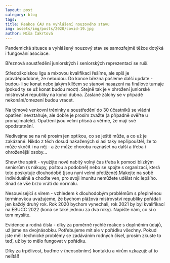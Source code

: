 ```yaml
---
layout: post
category: blog
tags:
title: Reakce ČAU na vyhlášení nouzového stavu
img: assets/img/posts/2020/covid-19.jpg
author: Míša Čakrtová
---
```


Pandemická situace a vyhlášený nouzový stav se samozřejmě těžce dotýká i fungování asociace.

Březnová soustředění juniorských i seniorských reprezentací se ruší.

Středoškolskou ligu a mixovou kvalifikaci řešíme, ale spíš je pravděpodobné, že nebudou. Do konce března pošleme další update - budou-li se konat nebo jakým klíčem se stanoví nasazení na finálové turnaje (pokud ty se už konat budou moct). Stejně tak je v ohrožení juniorské mistrovství republiky na konci dubna. Zaslané zálohy se v případě nekonání/omezení budou vracet.

Na týmové venkovní tréninky a soustředění do 30 účastníků se vládní opatření nevztahuje, ale dobře je prosím zvažte (a případně ověřte u pronajímatele). Opatření jsou velmi přísná a věřme, že mají své opodstatnění.

Nedívejme se na ně prosím jen optikou, co se ještě může, a co už je zakázané. Nikdo z těch dosud nakažených si asi taky nepřipouštěl, že to může skočit i na něj - a že může chorobu roznášet na další a třeba i ohroženější osoby...

Show the spirit - využijte nově nabitý volný čas třeba k pomoci blízkým seniorům (s nákupy, poštou a podobně) nebo se spojte s organizací, která toto poskytuje dlouhodobě (jsou nyní velmi přetížené).Makejte na sobě individuálně a choďte ven, pro svoji imunitu nemůžete udělat nic lepšího. Snad se vše brzo vrátí do normálu.

Nesouvisející s virem - vzhledem k dlouhodobým problémům s přeplněnou termínovkou uvažujeme, že bychom plážová mistrovství republiky pořádali jen každý druhý rok. Rok 2020 bychom vynechali, rok 2021 by byl kvalifikací na EBUCC 2022 (koná se také jednou za dva roky). Napište nám, co si o tom myslíte.

Evidence a rodná čísla - díky za poměrně rychlé reakce s doplněním údajů, už jsme na dvojnásobku. Potřebujeme mít ale v pořádku všechny. Pokud jste měli technické problémy se zadáváním rodných čísel, prosím zkuste to teď, už by to mělo fungovat v pořádku.

Díky za trpělivost, buďme v (neosobním:) kontaktu a virům vzkazuji: ať to nelítá!!
